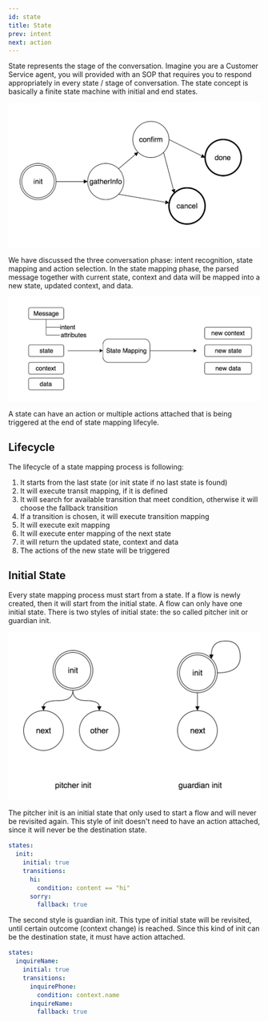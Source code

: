 ```yaml
---
id: state
title: State
prev: intent
next: action
---
```


State represents the stage of the conversation. Imagine you are a Customer Service agent, you will provided with an SOP that requires you to respond appropriately in every state / stage of conversation. The state concept is basically a finite state machine with initial and end states.

![Figure 1](./images/state/figure-1.png)

We have discussed the three conversation phase: intent recognition, state mapping and action selection. In the state mapping phase, the parsed message together with current state, context and data will be mapped into a new state, updated context, and data.

![Figure 2](./images/state/figure-2.png)

A state can have an action or multiple actions attached that is being triggered at the end of state mapping lifecyle.

## Lifecycle

The lifecycle of a state mapping process is following:

1.  It starts from the last state (or init state if no last state is found)
2.  It will execute transit mapping, if it is defined
3.  It will search for available transition that meet condition, otherwise it will choose the fallback transition
4.  If a transition is chosen, it will execute transition mapping
5.  It will execute exit mapping
6.  It will execute enter mapping of the next state
7.  it will return the updated state, context and data
8.  The actions of the new state will be triggered

## Initial State

Every state mapping process must start from a state. If a flow is newly created, then it will start from the initial state. A flow can only have one initial state. There is two styles of initial state: the so called pitcher init or guardian init.

![Figure 3](./images/state/figure-3.png)

The pitcher init is an initial state that only used to start a flow and will never be revisited again. This style of init doesn't need to have an action attached, since it will never be the destination state.

```yaml
states:
  init:
    initial: true
    transitions:
      hi:
        condition: content == "hi"
      sorry:
        fallback: true
```

The second style is guardian init. This type of initial state will be revisited, until certain outcome (context change) is reached. Since this kind of init can be the destination state, it must have action attached.

```yaml
states:
  inquireName:
    initial: true
    transitions:
      inquirePhone:
        condition: context.name
      inquireName:
        fallback: true
```
